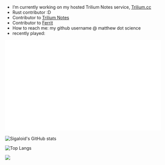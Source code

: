 - I’m currently working on my hosted Trilium Notes service, [Trilium.cc](https://trilium.cc/paid-hosting)
- Rust contributor :D
- Contributor to [Trilium Notes](https://github.com/zadam/trilium)
- Contributor to [Ferrit](https://github.com/ferritreader/ferrit/)
- How to reach me: my github username @ matthew dot science
- recently played:

[//]:[![spotify-github-profile](https://spotify-github-profile.vercel.app/api/view?uid=9hs9tx098l0cdqcbd0wd7yngh&cover_image=false&theme=default&bar_color=f57900&bar_color_cover=true)](https://github.com/kittinan/spotify-github-profile)

![](https://raw.githubusercontent.com/sigaloid/stats/master/generated/overview.svg#gh-dark-mode-only)


![Sigaloid's GitHub stats](https://github-readme-stats.vercel.app/api?username=sigaloid&show_icons=true&theme=cobalt?count_private=true)

![Top Langs](https://github-readme-stats.vercel.app/api/top-langs/?username=sigaloid&layout=compact&hide=html&theme=cobalt&exclude_repo=newGamestonkTerminal)

![](https://hit.yhype.me/github/profile?user_id=69441971)
